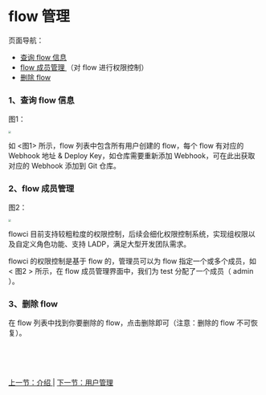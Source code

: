 # flow 管理

页面导航：

- [ 查询 flow 信息 ](#flow_info)
- [ flow 成员管理 ](#flow_members)（对 flow 进行权限控制）
- [ 删除 flow ](#flow_delete)

### <a name="flow_info">1、查询 flow 信息</a>

图1：

<img src="https://images-cdn.shimo.im/l4Nlz2f06KkdLb0U/flow_info.jpg" style="zoom:30%">

如 <图1> 所示，flow 列表中包含所有用户创建的 flow，每个 flow 有对应的 Webhook 地址 & Deploy Key，如仓库需要重新添加 Webhook，可在此出获取对应的 Webhook 添加到 Git 仓库。

### <a name="flow_members">2、flow 成员管理</a>

图2：

<img src="https://images-cdn.shimo.im/u9icyGLX1WYRVPw4/flow_members.jpg" style="zoom:30%">

flowci 目前支持较粗粒度的权限控制，后续会细化权限控制系统，实现组权限以及自定义角色功能、支持 LADP，满足大型开发团队需求。

flowci 的权限控制是基于 flow 的，管理员可以为 flow 指定一个或多个成员，如 < 图2 > 所示，在 flow 成员管理界面中，我们为 test 分配了一个成员（ admin ）。

### <a name="flow_delete">3、删除 flow</a>

在 flow 列表中找到你要删除的 flow，点击删除即可（注意：删除的 flow 不可恢复）。



<br/><br/><br/>

<div id="bom">
<a href="./admin_base.md">上一节：介绍 </a> |
<a href="./admin_members.md">下一节：用户管理 </a>
</div>

<link rel="stylesheet" rev="stylesheet" href="flow.css" type="text/css"/> 